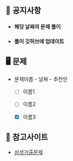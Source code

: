 ## 📜 공지사항
* #### 해당 날짜의 문제 풀이
* #### 풀이 깃허브에 업데이트


## 🖥 문제
* 문제이름 - 날짜 - 추천인
  * [ ] 이름1
  * [ ] 이름2
  * [x] 이름3 


## 📌 참고사이트
* [삼성기출문제](https://www.acmicpc.net/workbook/view/1152)
